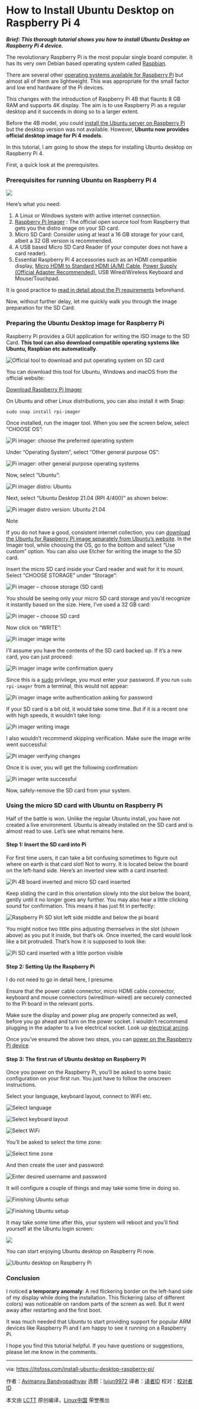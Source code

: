 [#]: subject: "How to Install Ubuntu Desktop on Raspberry Pi 4"
[#]: via: "https://itsfoss.com/install-ubuntu-desktop-raspberry-pi/"
[#]: author: "Avimanyu Bandyopadhyay https://itsfoss.com/author/avimanyu/"
[#]: collector: "lujun9972"
[#]: translator: "wxy"
[#]: reviewer: " "
[#]: publisher: " "
[#]: url: " "

How to Install Ubuntu Desktop on Raspberry Pi 4
======

_**Brief: This thorough tutorial shows you how to install Ubuntu Desktop on Raspberry Pi 4 device.**_

The revolutionary Raspberry Pi is the most popular single board computer. It has its very own Debian based operating system called [Raspbian][1].

There are several other [operating systems available for Raspberry Pi][2] but almost all of them are lightweight. This was appropriate for the small factor and low end hardware of the Pi devices.

This changes with the introduction of Raspberry Pi 4B that flaunts 8 GB RAM and supports 4K display. The aim is to use Raspberry Pi as a regular desktop and it succeeds in doing so to a larger extent.

Before the 4B model, you could [install the Ubuntu server on Raspberry Pi][3] but the desktop version was not available. However, **Ubuntu now provides official desktop image for Pi 4 models**.

In this tutorial, I am going to show the steps for installing Ubuntu desktop on Raspberry Pi 4.

First, a quick look at the prerequisites.

### Prerequisites for running Ubuntu on Raspberry Pi 4

![][4]

Here’s what you need:

  1. A Linux or Windows system with active internet connection.
  2. [Raspberry Pi Imager][5] : The official open source tool from Raspberry that gets you the distro image on your SD card.
  3. Micro SD Card: Consider using at least a 16 GB storage for your card, albeit a 32 GB version is recommended.
  4. A USB based Micro SD Card Reader (if your computer does not have a card reader).
  5. Essential Raspberry Pi 4 accessories such as an HDMI compatible display, [Micro HDMI to Standard HDMI (A/M) Cable][6], [Power Supply (Official Adapter Recommended)][7], USB Wired/Wireless Keyboard and Mouse/Touchpad.



It is good practice to [read in detail about the Pi requirements][8] beforehand.

Now, without further delay, let me quickly walk you through the image preparation for the SD Card.

### Preparing the Ubuntu Desktop image for Raspberry Pi

Raspberry Pi provides a GUI application for writing the ISO image to the SD Card. **This tool can also download compatible operating systems like Ubuntu, Raspbian etc automatically**.

![Official tool to download and put operating system on SD card][9]

You can download this tool for Ubuntu, Windows and macOS from the official website:

[Download Raspberry Pi Imager][10]

On Ubuntu and other Linux distributions, you can also install it with Snap:

```
sudo snap install rpi-imager
```

Once installed, run the imager tool. When you see the screen below, select “CHOOSE OS”:

![Pi imager: choose the preferred operating system][11]

Under “Operating System”, select “Other general purpose OS”:

![Pi imager: other general purpose operating systems][12]

Now, select “Ubuntu”:

![Pi imager distro: Ubuntu][13]

Next, select “Ubuntu Desktop 21.04 (RPI 4/400)” as shown below:

![Pi imager distro version: Ubuntu 21.04][14]

Note

If you do not have a good, consistent internet collection, you can [download the Ubuntu for Raspberry Pi image separately from Ubuntu’s website][15]. In the Imager tool, while choosing the OS, go to the bottom and select “Use custom” option. You can also use Etcher for writing the image to the SD card.

Insert the micro SD card inside your Card reader and wait for it to mount. Select “CHOOSE STORAGE” under “Storage”:

![Pi imager – choose storage \(SD card\)][16]

You should be seeing only your micro SD card storage and you’d recognize it instantly based on the size. Here, I’ve used a 32 GB card:

![Pi imager – choose SD card][17]

Now click on “WRITE”:

![Pi imager image write][18]

I’ll assume you have the contents of the SD card backed up. If it’s a new card, you can just proceed:

![Pi imager image write confirmation query][19]

Since this is a [sudo][20] privilege, you must enter your password. If you run `sudo rpi-imager` from a terminal, this would not appear:

![Pi imager image write authentication asking for password][21]

If your SD card is a bit old, it would take some time. But if it is a recent one with high speeds, it wouldn’t take long:

![Pi imager writing image][22]

I also wouldn’t recommend skipping verification. Make sure the image write went successful:

![Pi imager verifying changes][23]

Once it is over, you will get the following confirmation:

![Pi imager write successful][24]

Now, safely-remove the SD card from your system.

### Using the micro SD card with Ubuntu on Raspberry Pi

Half of the battle is won. Unlike the regular Ubuntu install, you have not created a live environment. Ubuntu is already installed on the SD card and is almost read to use. Let’s see what remains here.

#### Step 1: Insert the SD card into Pi

For first time users, it can take a bit confusing sometimes to figure out where on earth is that card slot! Not to worry. It is located below the board on the left-hand side. Here’s an inverted view with a card inserted:

![Pi 4B board inverted and micro SD card inserted][25]

Keep sliding the card in this orientation slowly into the slot below the board, gently until it no longer goes any further. You may also hear a little clicking sound for confirmation. This means it has just fit in perfectly:

![Raspberry Pi SD slot left side middle and below the pi board][26]

You might notice two little pins adjusting themselves in the slot (shown above) as you put it inside, but that’s ok. Once inserted, the card would look like a bit protruded. That’s how it is supposed to look like:

![Pi SD card inserted with a little portion visible][27]

#### Step 2: Setting Up the Raspberry Pi

I do not need to go in detail here, I presume.

Ensure that the power cable connector, micro HDMI cable connector, keyboard and mouse connectors (wired/non-wired) are securely connected to the Pi board in the relevant ports.

Make sure the display and power plug are properly connected as well, before you go ahead and turn on the power socket. I wouldn’t recommend plugging in the adapter to a live electrical socket. Look up [electrical arcing][28].

Once you’ve ensured the above two steps, you can [power on the Raspberry Pi device][29].

#### Step 3: The first run of Ubuntu desktop on Raspberry Pi

Once you power on the Raspberry Pi, you’ll be asked to some basic configuration on your first run. You just have to follow the onscreen instructions.

Select your language, keyboard layout, connect to WiFi etc.

![Select language][30]

![Select keyboard layout][31]

![Select WiFi][32]

You’ll be asked to select the time zone:

![Select time zone][33]

And then create the user and password:

![Enter desired username and password][34]

It will configure a couple of things and may take some time in doing so.

![Finishing Ubuntu setup][35]

![Finishing Ubuntu setup][36]

It may take some time after this, your system will reboot and you’ll find yourself at the Ubuntu login screen:

![][37]

You can start enjoying Ubuntu desktop on Raspberry Pi now.

![Ubuntu desktop on Raspberry Pi][38]

### Conclusion

I noticed **a temporary anomaly**: A red flickering border on the left-hand side of my display while doing the installation. This flickering (also of different colors) was noticeable on random parts of the screen as well. But it went away after restarting and the first boot.

It was much needed that Ubuntu to start providing support for popular ARM devices like Raspberry Pi and I am happy to see it running on a Raspberry Pi.

I hope you find this tutorial helpful. If you have questions or suggestions, please let me know in the comments.

--------------------------------------------------------------------------------

via: https://itsfoss.com/install-ubuntu-desktop-raspberry-pi/

作者：[Avimanyu Bandyopadhyay][a]
选题：[lujun9972][b]
译者：[译者ID](https://github.com/译者ID)
校对：[校对者ID](https://github.com/校对者ID)

本文由 [LCTT](https://github.com/LCTT/TranslateProject) 原创编译，[Linux中国](https://linux.cn/) 荣誉推出

[a]: https://itsfoss.com/author/avimanyu/
[b]: https://github.com/lujun9972
[1]: https://itsfoss.com/tutorial-how-to-install-raspberry-pi-os-raspbian-wheezy/
[2]: https://itsfoss.com/raspberry-pi-os/
[3]: https://itsfoss.com/install-ubuntu-server-raspberry-pi/
[4]: https://i0.wp.com/itsfoss.com/wp-content/uploads/2021/09/ubuntu-desktop-raspberry-pi.png?resize=800%2C450&ssl=1
[5]: https://github.com/raspberrypi/rpi-imager
[6]: https://www.raspberrypi.org/products/micro-hdmi-to-standard-hdmi-a-cable/
[7]: https://www.raspberrypi.org/products/type-c-power-supply/
[8]: https://itsfoss.com/things-you-need-to-get-your-raspberry-pi-working/
[9]: https://i2.wp.com/itsfoss.com/wp-content/uploads/2021/09/raspberry-pi-imager-tool.webp?resize=680%2C448&ssl=1
[10]: https://www.raspberrypi.org/software/
[11]: https://i1.wp.com/itsfoss.com/wp-content/uploads/2021/09/pi-imager-choose-os.webp?resize=681%2C443&ssl=1
[12]: https://i2.wp.com/itsfoss.com/wp-content/uploads/2021/09/pi-imager-other-general-purpose-os.webp?resize=679%2C440&ssl=1
[13]: https://i1.wp.com/itsfoss.com/wp-content/uploads/2021/09/pi-imager-os-ubuntu.webp?resize=677%2C440&ssl=1
[14]: https://i0.wp.com/itsfoss.com/wp-content/uploads/2021/09/pi-imager-os-ubuntu-21-04.webp?resize=677%2C440&ssl=1
[15]: https://ubuntu.com/download/raspberry-pi
[16]: https://i0.wp.com/itsfoss.com/wp-content/uploads/2021/09/pi-imager-choose-storage.webp?resize=677%2C438&ssl=1
[17]: https://i1.wp.com/itsfoss.com/wp-content/uploads/2021/09/pi-imager-choose-sd-card.webp?resize=790%2C450&ssl=1
[18]: https://i2.wp.com/itsfoss.com/wp-content/uploads/2021/09/pi-imager-image-write.webp?resize=676%2C437&ssl=1
[19]: https://i2.wp.com/itsfoss.com/wp-content/uploads/2021/09/pi-imager-image-write-confirm.webp?resize=679%2C440&ssl=1
[20]: https://itsfoss.com/add-sudo-user-ubuntu/
[21]: https://i0.wp.com/itsfoss.com/wp-content/uploads/2021/09/pi-imager-image-write-password.webp?resize=380%2C227&ssl=1
[22]: https://i1.wp.com/itsfoss.com/wp-content/uploads/2021/09/pi-imager-writing-image.webp?resize=673%2C438&ssl=1
[23]: https://i2.wp.com/itsfoss.com/wp-content/uploads/2021/09/pi-imager-verifying-changes.webp?resize=677%2C440&ssl=1
[24]: https://i2.wp.com/itsfoss.com/wp-content/uploads/2021/09/pi-imager-write-successful.webp?resize=675%2C442&ssl=1
[25]: https://i1.wp.com/itsfoss.com/wp-content/uploads/2021/09/pi-inverted-micro-sd-card-inserted.webp?resize=800%2C572&ssl=1
[26]: https://i1.wp.com/itsfoss.com/wp-content/uploads/2021/09/raspberry-pi-sd-slot-left-side-middle-below-board.webp?resize=632%2C324&ssl=1
[27]: https://i0.wp.com/itsfoss.com/wp-content/uploads/2021/09/pi-sd-card-inserted.webp?resize=650%2C432&ssl=1
[28]: https://www.electricianatlanta.net/what-is-electrical-arcing-and-why-is-it-dangerous/
[29]: https://itsfoss.com/turn-on-raspberry-pi/
[30]: https://i1.wp.com/itsfoss.com/wp-content/uploads/2021/09/ubuntu-raspberry-pi-first-run.webp?resize=800%2C451&ssl=1
[31]: https://i0.wp.com/itsfoss.com/wp-content/uploads/2021/09/ubuntu-raspberry-pi-first-run-2.webp?resize=800%2C600&ssl=1
[32]: https://i2.wp.com/itsfoss.com/wp-content/uploads/2021/09/ubuntu-raspberry-pi-first-run-3.webp?resize=800%2C600&ssl=1
[33]: https://i0.wp.com/itsfoss.com/wp-content/uploads/2021/09/ubuntu-raspberry-pi-first-run-4.webp?resize=800%2C600&ssl=1
[34]: https://i1.wp.com/itsfoss.com/wp-content/uploads/2021/09/ubuntu-raspberry-pi-first-run-5.webp?resize=800%2C600&ssl=1
[35]: https://i1.wp.com/itsfoss.com/wp-content/uploads/2021/09/ubuntu-raspberry-pi-first-run-6.webp?resize=800%2C600&ssl=1
[36]: https://i1.wp.com/itsfoss.com/wp-content/uploads/2021/09/ubuntu-raspberry-pi-first-run-7.webp?resize=800%2C600&ssl=1
[37]: https://i1.wp.com/itsfoss.com/wp-content/uploads/2021/09/ubuntu-raspberry-pi-login-screen.webp?resize=800%2C600&ssl=1
[38]: https://i1.wp.com/itsfoss.com/wp-content/uploads/2021/09/ubuntu-21-04-post-setup-desktop.webp?resize=800%2C450&ssl=1

